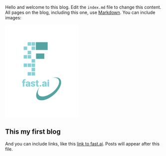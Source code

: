Hello and welcome to this blog. Edit the `index.md` file to change this content. All pages on the blog, including this one, use [Markdown](https://guides.github.com/features/mastering-markdown/). You can include images:

![Image of fast.ai logo](images/logo.png)

## This my first blog

And you can include links, like this [link to fast.ai](https://www.fast.ai). Posts will appear after this file. 
